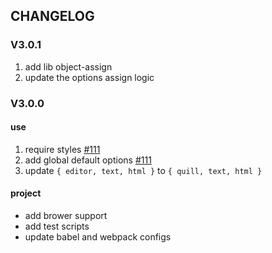 
## CHANGELOG

### V3.0.1

1. add lib object-assign
2. update the options assign logic

### V3.0.0

#### use
1. require styles [#111](https://github.com/surmon-china/vue-quill-editor/issues/111)
2. add global default options [#111](https://github.com/surmon-china/vue-quill-editor/issues/110)
3. update `{ editor, text, html }` to `{ quill, text, html }`

#### project
- add brower support
- add test scripts
- update babel and webpack configs
